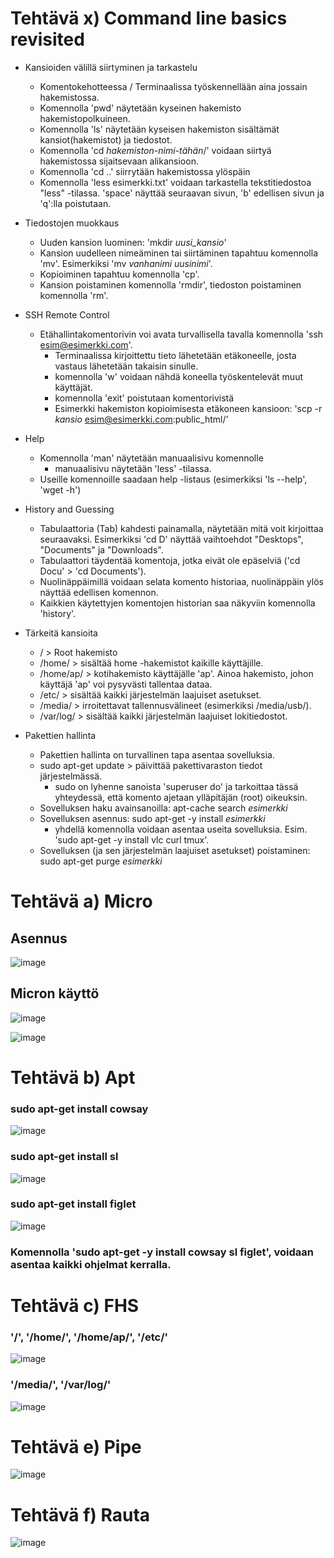 # Tehtävä x) Command line basics revisited

- Kansioiden välillä siirtyminen ja tarkastelu
  - Komentokehotteessa / Terminaalissa työskennellään aina jossain hakemistossa.
  - Komennolla 'pwd' näytetään kyseinen hakemisto hakemistopolkuineen.
  - Komennolla 'ls' näytetään kyseisen hakemiston sisältämät kansiot(hakemistot) ja tiedostot.
  - Komennolla 'cd *hakemiston-nimi-tähän*/' voidaan siirtyä hakemistossa sijaitsevaan alikansioon.
  - Komennolla 'cd ..' siirrytään hakemistossa ylöspäin
  - Komennolla 'less esimerkki.txt' voidaan tarkastella tekstitiedostoa "less" -tilassa. 'space' näyttää seuraavan sivun, 'b' edellisen sivun ja 'q':lla poistutaan.

- Tiedostojen muokkaus
  - Uuden kansion luominen: 'mkdir *uusi_kansio*'
  - Kansion uudelleen nimeäminen tai siirtäminen tapahtuu komennolla 'mv'. Esimerkiksi 'mv *vanhanimi* *uusinimi*'.
  - Kopioiminen tapahtuu komennolla 'cp'.
  - Kansion poistaminen komennolla 'rmdir', tiedoston poistaminen komennolla 'rm'.

- SSH Remote Control
  - Etähallintakomentorivin voi avata turvallisella tavalla komennolla 'ssh esim@esimerkki.com'.
    - Terminaalissa kirjoittettu tieto lähetetään etäkoneelle, josta vastaus lähetetään takaisin sinulle.
    - komennolla 'w' voidaan nähdä koneella työskentelevät muut käyttäjät.
    - komennolla 'exit' poistutaan komentorivistä
    - Esimerkki hakemiston kopioimisesta etäkoneen kansioon: 'scp -r *kansio* esim@esimerkki.com:public_html/'

- Help
  - Komennolla 'man' näytetään manuaalisivu komennolle
    - manuaalisivu näytetään 'less' -tilassa.
  - Useille komennoille saadaan help -listaus (esimerkiksi 'ls --help', 'wget -h')
 
 - History and Guessing
    - Tabulaattoria (Tab) kahdesti painamalla, näytetään mitä voit kirjoittaa seuraavaksi. Esimerkiksi 'cd D' näyttää vaihtoehdot "Desktops", "Documents" ja "Downloads".
    - Tabulaattori täydentää komentoja, jotka eivät ole epäselviä ('cd Docu' > 'cd Documents').
    - Nuolinäppäimillä voidaan selata komento historiaa, nuolinäppäin ylös näyttää edellisen komennon.
    - Kaikkien käytettyjen komentojen historian saa näkyviin komennolla 'history'.

- Tärkeitä kansioita
  - / > Root hakemisto
  - /home/ > sisältää home -hakemistot kaikille käyttäjille.
  - /home/ap/ > kotihakemisto käyttäjälle 'ap'. Ainoa hakemisto, johon käyttäjä 'ap' voi pysyvästi tallentaa dataa.
  - /etc/ > sisältää kaikki järjestelmän laajuiset asetukset.
  - /media/ > irroitettavat tallennusvälineet (esimerkiksi /media/usb/).
  - /var/log/ > sisältää kaikki järjestelmän laajuiset lokitiedostot.
 
- Pakettien hallinta
  - Pakettien hallinta on turvallinen tapa asentaa sovelluksia.
  - sudo apt-get update > päivittää pakettivaraston tiedot järjestelmässä.
    - sudo on lyhenne sanoista 'superuser do' ja tarkoittaa tässä yhteydessä, että komento ajetaan ylläpitäjän (root) oikeuksin.
  - Sovelluksen haku avainsanoilla: apt-cache search *esimerkki*
  - Sovelluksen asennus: sudo apt-get -y install *esimerkki*
    - yhdellä komennolla voidaan asentaa useita sovelluksia. Esim. 'sudo apt-get -y install vlc curl tmux'.
  - Sovelluksen (ja sen järjestelmän laajuiset asetukset) poistaminen: sudo apt-get purge *esimerkki*

# Tehtävä a) Micro

## Asennus
![image](https://github.com/user-attachments/assets/94234498-d7d5-4ef1-b9eb-55f282d9745f)

## Micron käyttö

![image](https://github.com/user-attachments/assets/9926bded-4973-4e45-a6be-d400e484f85a)

![image](https://github.com/user-attachments/assets/81f5d06c-3ace-4982-a732-4ce977d7fc5e)

# Tehtävä b) Apt

### sudo apt-get install cowsay
![image](https://github.com/user-attachments/assets/e8c0b588-97a2-41c2-86cd-fe710f8f0aa7)

### sudo apt-get install sl
![image](https://github.com/user-attachments/assets/7a416a29-98cf-4a56-8def-3cdce8e912de)

### sudo apt-get install figlet
![image](https://github.com/user-attachments/assets/58bc5d3b-ca96-48ef-be7e-865236a20a03)

### Komennolla 'sudo apt-get -y install cowsay sl figlet', voidaan asentaa kaikki ohjelmat kerralla.

# Tehtävä c) FHS

### '/', '/home/', '/home/ap/', '/etc/'
![image](https://github.com/user-attachments/assets/f763a257-16aa-4f13-8462-efde977a847a)

### '/media/', '/var/log/'
![image](https://github.com/user-attachments/assets/86f39f69-52b6-4296-8f97-40becda6ae96)

# Tehtävä e) Pipe
![image](https://github.com/user-attachments/assets/a8031174-bbe8-47c2-b564-28e02406b3b3)

# Tehtävä f) Rauta

![image](https://github.com/user-attachments/assets/2fe77ea3-829b-4e09-ac04-ef3f070b2ede)










